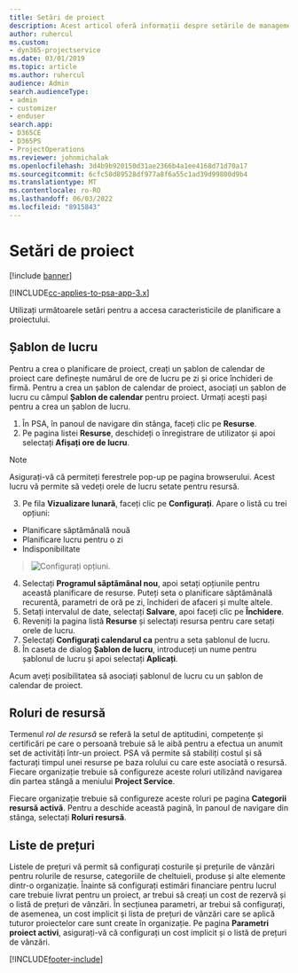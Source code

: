 ```yaml
---
title: Setări de proiect
description: Acest articol oferă informații despre setările de management de proiect.
author: ruhercul
ms.custom:
- dyn365-projectservice
ms.date: 03/01/2019
ms.topic: article
ms.author: ruhercul
audience: Admin
search.audienceType:
- admin
- customizer
- enduser
search.app:
- D365CE
- D365PS
- ProjectOperations
ms.reviewer: johnmichalak
ms.openlocfilehash: 3d4b9b920150d31ae2366b4a1ee4168d71d70a17
ms.sourcegitcommit: 6cfc50d89528df977a8f6a55c1ad39d99800d9b4
ms.translationtype: MT
ms.contentlocale: ro-RO
ms.lasthandoff: 06/03/2022
ms.locfileid: "8915843"
---
```

# <a name="project-settings"></a>Setări de proiect

[!include [banner](../includes/psa-now-project-operations.md)]

[!INCLUDE[cc-applies-to-psa-app-3.x](../includes/cc-applies-to-psa-app-3x.md)]

Utilizați următoarele setări pentru a accesa caracteristicile de planificare a proiectului.

## <a name="work-template"></a>Șablon de lucru

Pentru a crea o planificare de proiect, creați un șablon de calendar de proiect care definește numărul de ore de lucru pe zi și orice închideri de firmă. Pentru a crea un șablon de calendar de proiect, asociați un șablon de lucru cu câmpul **Șablon de calendar** pentru proiect. Urmați acești pași pentru a crea un șablon de lucru.

1. În PSA, în panoul de navigare din stânga, faceți clic pe **Resurse**. 
2. Pe pagina listei **Resurse**, deschideți o înregistrare de utilizator și apoi selectați **Afișați ore de lucru**.

  > [!NOTE]
  > Asigurați-vă că permiteți ferestrele pop-up pe pagina browserului. Acest lucru vă permite să vedeți orele de lucru setate pentru resursă.
  
3. Pe fila **Vizualizare lunară**, faceți clic pe **Configurați**. Apare o listă cu trei opțiuni: 

  - Planificare săptămânală nouă
  - Planificare lucru pentru o zi
  - Indisponibilitate

> ![Configurați opțiuni.](media/project-13.png)

4. Selectați **Programul săptămânal nou**, apoi setați opțiunile pentru această planificare de resurse. Puteți seta o planificare săptămânală recurentă, parametri de oră pe zi, închideri de afaceri și multe altele.
5. Setați intervalul de date, selectați **Salvare**, apoi faceți clic pe **Închidere**. 
6. Reveniți la pagina listă **Resurse** și selectați resursa pentru care setați orele de lucru. 
7. Selectați **Configurați calendarul ca** pentru a seta șablonul de lucru. 
8. În caseta de dialog **Șablon de lucru**, introduceți un nume pentru șablonul de lucru și apoi selectați **Aplicați**. 

Acum aveți posibilitatea să asociați șablonul de lucru cu un șablon de calendar de proiect.

## <a name="resource-roles"></a>Roluri de resursă

Termenul *rol de resursă* se referă la setul de aptitudini, competențe și certificări pe care o persoană trebuie să le aibă pentru a efectua un anumit set de activități într-un proiect. PSA vă permite să stabiliți costul și să facturați timpul unei resurse pe baza rolului cu care este asociată o resursă. Fiecare organizație trebuie să configureze aceste roluri utilizând navigarea din partea stângă a meniului **Project Service**.

Fiecare organizație trebuie să configureze aceste roluri pe pagina **Categorii resursă activă**. Pentru a deschide această pagină, în panoul de navigare din stânga, selectați **Roluri resursă**.

## <a name="price-lists"></a>Liste de prețuri

Listele de prețuri vă permit să configurați costurile și prețurile de vânzări pentru rolurile de resurse, categoriile de cheltuieli, produse și alte elemente dintr-o organizație. Înainte să configurați estimări financiare pentru lucrul care trebuie livrat pentru un proiect, ar trebui să creați un cost de rezervă și o listă de prețuri de vânzări. În secțiunea parametri, ar trebui să configurați, de asemenea, un cost implicit și lista de prețuri de vânzări care se aplică tuturor proiectelor care sunt create în organizație. Pe pagina **Parametri proiect activi**, asigurați-vă că configurați un cost implicit și o listă de prețuri de vânzări.


[!INCLUDE[footer-include](../includes/footer-banner.md)]
